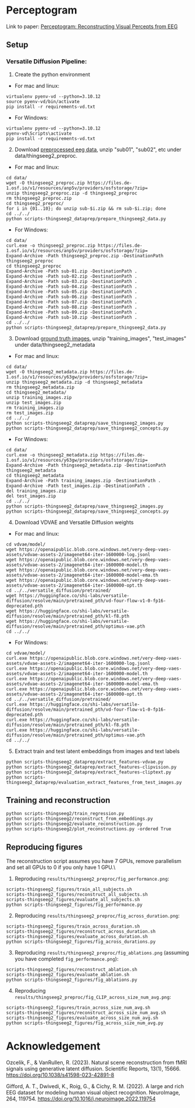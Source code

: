 # Perceptogram
Link to paper: [Perceptogram: Reconstructing Visual Percepts from EEG](https://arxiv.org/abs/2404.01250)

## Setup

### Versatile Diffusion Pipeline:

1. Create the python environment

+ For mac and linux:
```
virtualenv pyenv-vd --python=3.10.12
source pyenv-vd/bin/activate
pip install -r requirements-vd.txt
```
+ For Windows:
```
virtualenv pyenv-vd --python=3.10.12
pyenv-vd\Scripts\activate
pip install -r requirements-vd.txt
```

2. Download [preprocessed eeg data](https://osf.io/anp5v/), unzip "sub01", "sub02", etc under data/thingseeg2_preproc.

+ For mac and linux:
```
cd data/
wget -O thingseeg2_preproc.zip https://files.de-1.osf.io/v1/resources/anp5v/providers/osfstorage/?zip=
unzip thingseeg2_preproc.zip -d thingseeg2_preproc
rm thingseeg2_preproc.zip
cd thingseeg2_preproc/
for i in {01..10}; do unzip sub-$i.zip && rm sub-$i.zip; done
cd ../../
python scripts-thingseeg2_dataprep/prepare_thingseeg2_data.py 
```
+ For Windows:
```
cd data/
curl.exe -o thingseeg2_preproc.zip https://files.de-1.osf.io/v1/resources/anp5v/providers/osfstorage/?zip=
Expand-Archive -Path thingseeg2_preproc.zip -DestinationPath thingseeg2_preproc
cd thingseeg2_preproc
Expand-Archive -Path sub-01.zip -DestinationPath .
Expand-Archive -Path sub-02.zip -DestinationPath .
Expand-Archive -Path sub-03.zip -DestinationPath .
Expand-Archive -Path sub-04.zip -DestinationPath .
Expand-Archive -Path sub-05.zip -DestinationPath .
Expand-Archive -Path sub-06.zip -DestinationPath .
Expand-Archive -Path sub-07.zip -DestinationPath .
Expand-Archive -Path sub-08.zip -DestinationPath .
Expand-Archive -Path sub-09.zip -DestinationPath .
Expand-Archive -Path sub-10.zip -DestinationPath .
cd ../../
python scripts-thingseeg2_dataprep/prepare_thingseeg2_data.py 
```

3. Download [ground truth images](https://osf.io/y63gw/), unzip "training_images", "test_images" under data/thingseeg2_metadata
+ For mac and linux:
```
cd data/
wget -O thingseeg2_metadata.zip https://files.de-1.osf.io/v1/resources/y63gw/providers/osfstorage/?zip=
unzip thingseeg2_metadata.zip -d thingseeg2_metadata
rm thingseeg2_metadata.zip
cd thingseeg2_metadata/
unzip training_images.zip
unzip test_images.zip
rm training_images.zip
rm test_images.zip
cd ../../
python scripts-thingseeg2_dataprep/save_thingseeg2_images.py
python scripts-thingseeg2_dataprep/save_thingseeg2_concepts.py
```
+ For Windows:
```
cd data/
curl.exe -o thingseeg2_metadata.zip https://files.de-1.osf.io/v1/resources/y63gw/providers/osfstorage/?zip=
Expand-Archive -Path thingseeg2_metadata.zip -DestinationPath thingseeg2_metadata
cd thingseeg2_metadata
Expand-Archive -Path training_images.zip -DestinationPath .
Expand-Archive -Path test_images.zip -DestinationPath .
del training_images.zip
del test_images.zip
cd ../../
python scripts-thingseeg2_dataprep/save_thingseeg2_images.py
python scripts-thingseeg2_dataprep/save_thingseeg2_concepts.py
```

4. Download VDVAE and Versatile Diffusion weights
+ For mac and linux:
```
cd vdvae/model/
wget https://openaipublic.blob.core.windows.net/very-deep-vaes-assets/vdvae-assets-2/imagenet64-iter-1600000-log.jsonl
wget https://openaipublic.blob.core.windows.net/very-deep-vaes-assets/vdvae-assets-2/imagenet64-iter-1600000-model.th
wget https://openaipublic.blob.core.windows.net/very-deep-vaes-assets/vdvae-assets-2/imagenet64-iter-1600000-model-ema.th
wget https://openaipublic.blob.core.windows.net/very-deep-vaes-assets/vdvae-assets-2/imagenet64-iter-1600000-opt.th
cd ../../versatile_diffusion/pretrained/
wget https://huggingface.co/shi-labs/versatile-diffusion/resolve/main/pretrained_pth/vd-four-flow-v1-0-fp16-deprecated.pth
wget https://huggingface.co/shi-labs/versatile-diffusion/resolve/main/pretrained_pth/kl-f8.pth
wget https://huggingface.co/shi-labs/versatile-diffusion/resolve/main/pretrained_pth/optimus-vae.pth
cd ../../
```
+ For Windows:
```
cd vdvae/model/
curl.exe https://openaipublic.blob.core.windows.net/very-deep-vaes-assets/vdvae-assets-2/imagenet64-iter-1600000-log.jsonl
curl.exe https://openaipublic.blob.core.windows.net/very-deep-vaes-assets/vdvae-assets-2/imagenet64-iter-1600000-model.th
curl.exe https://openaipublic.blob.core.windows.net/very-deep-vaes-assets/vdvae-assets-2/imagenet64-iter-1600000-model-ema.th
curl.exe https://openaipublic.blob.core.windows.net/very-deep-vaes-assets/vdvae-assets-2/imagenet64-iter-1600000-opt.th
cd ../../versatile_diffusion/pretrained/
curl.exe https://huggingface.co/shi-labs/versatile-diffusion/resolve/main/pretrained_pth/vd-four-flow-v1-0-fp16-deprecated.pth
curl.exe https://huggingface.co/shi-labs/versatile-diffusion/resolve/main/pretrained_pth/kl-f8.pth
curl.exe https://huggingface.co/shi-labs/versatile-diffusion/resolve/main/pretrained_pth/optimus-vae.pth
cd ../../
```

5. Extract train and test latent embeddings from images and text labels
```
python scripts-thingseeg2_dataprep/extract_features-vdvae.py 
python scripts-thingseeg2_dataprep/extract_features-clipvision.py 
python scripts-thingseeg2_dataprep/extract_features-cliptext.py 
python scripts-thingseeg2_dataprep/evaluation_extract_features_from_test_images.py 
```

## Training and reconstruction
```
python scripts-thingseeg2/train_regression.py 
python scripts-thingseeg2/reconstruct_from_embeddings.py 
python scripts-thingseeg2/evaluate_reconstruction.py 
python scripts-thingseeg2/plot_reconstructions.py -ordered True
```

## Reproducing figures
The reconstruction script assumes you have 7 GPUs, remove parallelism and set all GPUs to 0 if you only have 1 GPU.\

1. Reproducing `results/thingseeg2_preproc/fig_performance.png`:
```
scripts-thingseeg2_figures/train_all_subjects.sh
scripts-thingseeg2_figures/reconstruct_all_subjects.sh
scripts-thingseeg2_figures/evaluate_all_subjects.sh
python scripts-thingseeg2_figures/fig_performance.py
```

2. Reproducing `results/thingseeg2_preproc/fig_across_duration.png`:
```
scripts-thingseeg2_figures/train_across_duration.sh
scripts-thingseeg2_figures/reconstruct_across_duration.sh
scripts-thingseeg2_figures/evaluate_across_duration.sh
python scripts-thingseeg2_figures/fig_across_durations.py
```

3. Reproducing `results/thingseeg2_preproc/fig_ablations.png` (assuming you have completed `fig_performance.png`):
```
scripts-thingseeg2_figures/reconstruct_ablation.sh
scripts-thingseeg2_figures/evaluate_ablation.sh
python scripts-thingseeg2_figures/fig_ablations.py
```

4. Reproducing `results/thingseeg2_preproc/fig_CLIP_across_size_num_avg.png`:
```
scripts-thingseeg2_figures/train_across_size_num_avg.sh
scripts-thingseeg2_figures/reconstruct_across_size_num_avg.sh
scripts-thingseeg2_figures/evaluate_across_size_num_avg.sh
python scripts-thingseeg2_figures/fig_across_size_num_avg.py
```

# Acknowledgement
Ozcelik, F., & VanRullen, R. (2023). Natural scene reconstruction from fMRI signals using generative latent diffusion. Scientific Reports, 13(1), 15666. https://doi.org/10.1038/s41598-023-42891-8

Gifford, A. T., Dwivedi, K., Roig, G., & Cichy, R. M. (2022). A large and rich EEG dataset for modeling human visual object recognition. NeuroImage, 264, 119754. https://doi.org/10.1016/j.neuroimage.2022.119754

